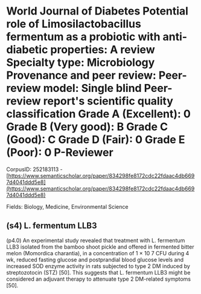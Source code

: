 # World Journal of Diabetes Potential role of Limosilactobacillus fermentum as a probiotic with anti-diabetic properties: A review Specialty type: Microbiology Provenance and peer review: Peer-review model: Single blind Peer-review report's scientific quality classification Grade A (Excellent): 0 Grade B (Very good): B Grade C (Good): C Grade D (Fair): 0 Grade E (Poor): 0 P-Reviewer

CorpusID: 252183113 - [https://www.semanticscholar.org/paper/834298fe8172cdc22fdaac4db6697d4041ddd5e8](https://www.semanticscholar.org/paper/834298fe8172cdc22fdaac4db6697d4041ddd5e8)

Fields: Biology, Medicine, Environmental Science

## (s4) L. fermentum LLB3
(p4.0) An experimental study revealed that treatment with L. fermentum LLB3 isolated from the bamboo shoot pickle and offered in fermented bitter melon (Momordica charantia), in a concentration of 1 × 10 7 CFU during 4 wk, reduced fasting glucose and postprandial blood glucose levels and increased SOD enzyme activity in rats subjected to type 2 DM induced by streptozotocin (STZ) [50]. This suggests that L. fermentum LLB3 might be considered an adjuvant therapy to attenuate type 2 DM-related symptoms [50].
